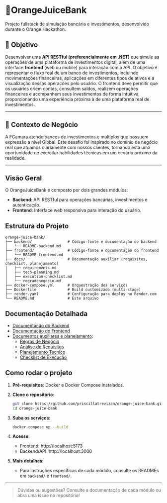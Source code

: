 
# 🍊OrangeJuiceBank

Projeto fullstack de simulação bancária e investimentos, desenvolvido durante o Orange Hackathon.

## 🎯 Objetivo

Desenvolver uma **API RESTful (preferencialmente em .NET)** que simule as operações de uma plataforma de investimentos digital, além de uma interface **frontend** (web ou mobile) para interação com a API. O objetivo é representar o fluxo real de um banco de investimentos, incluindo movimentações financeiras, aplicações em diferentes tipos de ativos e a visualização dessas operações pelo usuário. O frontend deve permitir que os usuários criem contas, consultem saldos, realizem operações financeiras e acompanhem seus investimentos de forma intuitiva, proporcionando uma experiência próxima à de uma plataforma real de investimentos.

---

## 🧠 Contexto de Negócio

A FCamara atende bancos de investimentos e multiplos que possuem expressão a nível Global. Este desafio foi inspirado no domínio de negócio real que atuamos diariamente com nossos clientes, tornando esta uma oportunidade de exercitar habilidades técnicas em um cenário próximo da realidade.

---

## Visão Geral

O OrangeJuiceBank é composto por dois grandes módulos:
- **Backend**: API RESTful para operações bancárias, investimentos e autenticação.
- **Frontend**: Interface web responsiva para interação do usuário.

## Estrutura do Projeto

```
orange-juice-bank/
├── backend/                # Código-fonte e documentação do backend
│   └── README-backend.md
├── frontend/               # Código-fonte e documentação do frontend
│   └── README-frontend.md
├── docs/                   # Documentação auxiliar (requisitos, checklist, planejamento)
│   ├── requirements.md
│   ├── tech-planning.md
│   ├── execution-checklist.md
│   └── regradenegocio.md
├── docker-compose.yml      # Orquestração dos serviços
├── Dockerfile              # Build customizado (multi-stage)
├── render.yaml             # Configuração para deploy no Render.com
└── README.md               # Este arquivo
```

## Documentação Detalhada

- [Documentação do Backend](backend/README-backend.md)
- [Documentação do Frontend](frontend/README-frontend.md)
- [Documentos auxiliares e planejamento](docs/):
     - [Regras de Negócio](https://github.com/priscillatrevizan/orange-juice-bank/blob/main/docs/regradenegocio.md)
     - [Análise de Requisitos](https://github.com/priscillatrevizan/orange-juice-bank/blob/main/docs/requirements.md)
     - [Planejamento Tecnico](https://github.com/priscillatrevizan/orange-juice-bank/blob/main/docs/tech-planning.md)
     - [Checklist de Execução](https://github.com/priscillatrevizan/orange-juice-bank/blob/main/docs/execution-checklist.md)

## Como rodar o projeto

1. **Pré-requisitos**: Docker e Docker Compose instalados.
2. **Clone o repositório**:
   ```sh
   git clone https://github.com/priscillatrevizan/orange-juice-bank.git
   cd orange-juice-bank
   ```
3. **Suba os serviços**:
   ```sh
   docker-compose up --build
   ```
4. **Acesse**:
   - Frontend: http://localhost:5173
   - Backend/API: http://localhost:3000

5. **Mais detalhes**:
   - Para instruções específicas de cada módulo, consulte os READMEs em `backend/` e `frontend/`.
   
    

---

> Dúvidas ou sugestões? Consulte a documentação de cada módulo ou abra uma issue no repositório!
